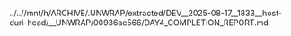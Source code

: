 ../..//mnt/h/ARCHIVE/.UNWRAP/extracted/DEV__2025-08-17__1833__host-duri-head/__UNWRAP/00936ae566/DAY4_COMPLETION_REPORT.md
